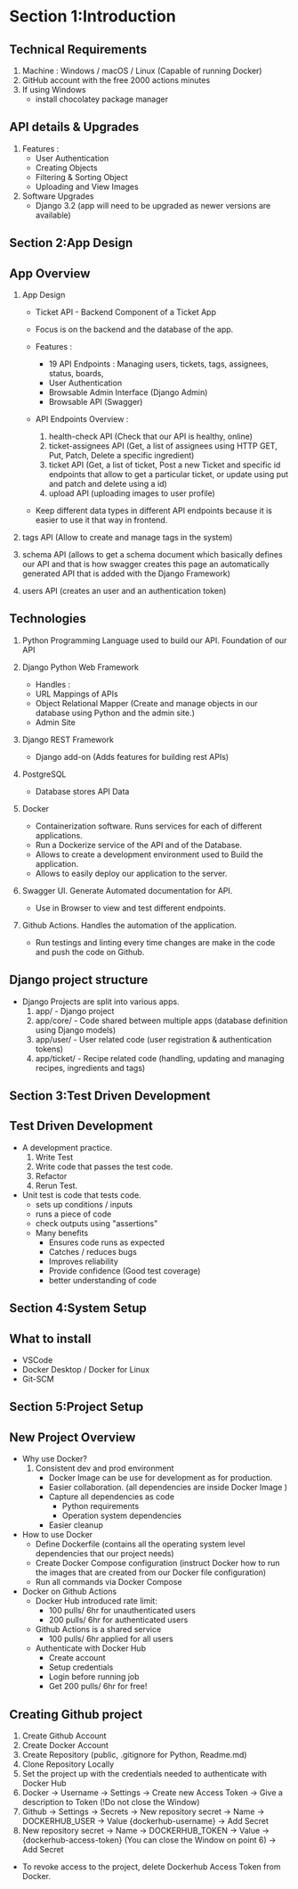 # Section 1:Introduction

## Technical Requirements

1. Machine : Windows / macOS / Linux (Capable of running Docker)
2. GitHub account with the free 2000 actions minutes
3. If using Windows
    - install chocolatey package manager

## API details & Upgrades

1. Features :
    - User Authentication
    - Creating Objects
    - Filtering & Sorting Object
    - Uploading and View Images
2. Software Upgrades
    - Django 3.2 (app will need to be upgraded as newer versions are available)

## Section 2:App Design

## App Overview

1. App Design
    - Ticket API - Backend Component of a Ticket App
    - Focus is on the backend and the database of the app.
    - Features :
        - 19 API Endpoints : Managing users, tickets, tags, assignees, status, boards,
        - User Authentication
        - Browsable Admin Interface (Django Admin)
        - Browsable API (Swagger)

    - API Endpoints Overview :
        1. health-check API (Check that our API is healthy, online)
        2. ticket-assignees API (Get, a list of assignees using HTTP GET, Put, Patch, Delete a specific ingredient)
        3. ticket API (Get, a list of ticket, Post a new Ticket and specific id endpoints that allow to get a particular ticket, or update using put and patch and delete using a id)
        4. upload API (uploading images to user profile)
    - Keep different data types in different API endpoints because it is easier to use it that way in frontend.

2. tags API (Allow to create and manage tags in the system)
3. schema API (allows to get a schema document which basically defines our API and that is how swagger creates this page an automatically generated API that is added with the Django Framework)
4. users API (creates an user and an authentication token)

## Technologies

1. Python Programming Language used to build our API. Foundation of our API
2. Django Python Web Framework

    - Handles :
    - URL Mappings of APIs
    - Object Relational Mapper (Create and manage objects in our database using Python and the admin site.)
    - Admin Site

3. Django REST Framework
    - Django add-on (Adds features for building rest APIs)
4. PostgreSQL
    - Database stores API Data
5. Docker
    - Containerization software. Runs services for each of different applications.
    - Run a Dockerize service of the API and of the Database.
    - Allows to create a development environment used to Build the application.
    - Allows to easily deploy our application to the server.
6. Swagger UI. Generate Automated documentation for API.
    - Use in Browser to view and test different endpoints.
7. Github Actions. Handles the automation of the application.
    - Run testings and linting every time changes are make in the code and push the code on Github.

## Django project structure

- Django Projects are split into various apps.
    1. app/ - Django project
    2. app/core/ - Code shared between multiple apps (database definition using Django models)
    3. app/user/ - User related code (user registration & authentication tokens)
    4. app/ticket/ - Recipe related code (handling, updating and managing recipes, ingredients and tags)

## Section 3:Test Driven Development

## Test Driven Development

- A development practice.
    1. Write Test
    2. Write code that passes the test code.
    3. Refactor
    4. Rerun Test.
- Unit test is code that tests code.
  - sets up conditions / inputs
  - runs a piece of code
  - check outputs using "assertions"
  - Many benefits
    - Ensures code runs as expected
    - Catches / reduces bugs
    - Improves reliability
    - Provide confidence (Good test coverage)
    - better understanding of code

## Section 4:System Setup

## What to install

- VSCode
- Docker Desktop / Docker for Linux
- Git-SCM

## Section 5:Project Setup

## New Project Overview

- Why use Docker?
    1. Consistent dev and prod environment
        - Docker Image can be use for development as for production.
        - Easier collaboration. (all dependencies are  inside Docker Image )
        - Capture all dependencies as code
            - Python requirements
            - Operation system dependencies
        - Easier cleanup
- How to use Docker
  - Define Dockerfile (contains all the operating system level dependencies that our project needs)
  - Create Docker Compose configuration (instruct Docker how to run the images that are created from our Docker file configuration)
  - Run all commands via Docker Compose
- Docker on Github Actions
  - Docker Hub introduced rate limit:
    - 100 pulls/ 6hr for unauthenticated users
    - 200 pulls/ 6hr for authenticated users
  - Github Actions is a shared service
    - 100 pulls/ 6hr applied for all users
  - Authenticate with Docker Hub
    - Create account
    - Setup credentials
    - Login before running job
    - Get 200 pulls/ 6hr for free!

## Creating Github project

1. Create Github Account
2. Create Docker Account
3. Create Repository (public, .gitignore for Python, Readme.md)
4. Clone Repository Locally
5. Set the project up with the credentials needed to authenticate with Docker Hub
6. Docker -> Username -> Settings -> Create new Access Token -> Give a description to Token (!Do not close the Window)
7. Github -> Settings -> Secrets -> New repository secret -> Name -> DOCKERHUB_USER -> Value {dockerhub-username} -> Add Secret
8. New repository secret -> Name -> DOCKERHUB_TOKEN -> Value -> {dockerhub-access-token} (You can close the Window on point 6) -> Add Secret

- To revoke access to the project, delete Dockerhub Access Token from Docker.
